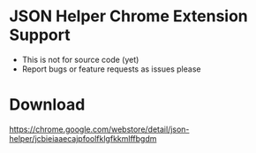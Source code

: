# JSON Helper Chrome Extension Support

- This is not for source code (yet)
- Report bugs or feature requests as issues please

# Download

https://chrome.google.com/webstore/detail/json-helper/jcbieiaaecajpfoolfklgfkkmlffbgdm
